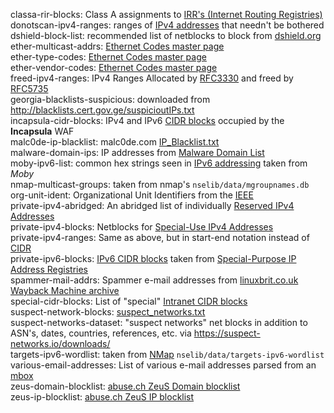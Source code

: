 classa-rir-blocks: Class A assignments to [IRR's (Internet Routing Registries)](http://www.irr.net/docs/list.html "List of Routing Registries")    
donotscan-ipv4-ranges: ranges of [IPv4 addresses](https://en.wikipedia.org/wiki/IP_address#IPv4_addresses) that needn't be bothered  
dshield-block-list: recommended list of netblocks to block from [dshield.org](https://dshield.org)  
ether-multicast-addrs: [Ethernet Codes master page](http://www.cavebear.com/archive/cavebear/Ethernet/)  
ether-type-codes: [Ethernet Codes master page](http://www.cavebear.com/archive/cavebear/Ethernet/)  
ether-vendor-codes: [Ethernet Codes master page](http://www.cavebear.com/archive/cavebear/Ethernet/)  
freed-ipv4-ranges: IPv4 Ranges Allocated by [RFC3330](https://tools.ietf.org/search/rfc3330#section-2 "Global and Other Specialized Address Blocks") and freed by [RFC5735](https://tools.ietf.org/search/rfc5735#appendix-A "Differences between This Document and RFC3330")  
georgia-blacklists-suspicious: downloaded from <http://blacklists.cert.gov.ge/suspicioutIPs.txt>  
incapsula-cidr-blocks: IPv4 and IPv6 [CIDR blocks](https://en.wikipedia.org/wiki/Classless_Inter-Domain_Routing#CIDR_blocks) occupied by the **Incapsula** WAF  
malc0de-ip-blacklist: malc0de.com [IP_Blacklist.txt](http://malc0de.com/bl/IP_Blacklist.txt "malicious IP addresses")  
malware-domain-ips: IP addresses from [Malware Domain List](https://www.malwaredomainlist.com)  
moby-ipv6-list: common hex strings seen in [IPv6 addressing](https://www.ipv6.com/general/ipv6-addressing) taken from *Moby*  
nmap-multicast-groups: taken from nmap's `nselib/data/mgroupnames.db`  
org-unit-ident: Organizational Unit Identifiers from the [IEEE](https://ieee.org)  
private-ipv4-abridged: An abridged list of individually [Reserved IPv4 Addresses](https://en.wikipedia.org/wiki/Reserved_IP_addresses#IPv4)  
private-ipv4-blocks: Netblocks for [Special-Use IPv4 Addresses](https://tools.ietf.org/search/rfc5735 "RFC5735")  
private-ipv4-ranges: Same as above, but in start-end notation instead of [CIDR](https://en.wikipedia.org/wiki/Classless_Inter-Domain_Routing "Class Internet-Domain Routing")    
private-ipv6-blocks: [IPv6 CIDR blocks](https://en.wikipedia.org/wiki/Classless_Inter-Domain_Routing#IPv6_CIDR_blocks) taken from [Special-Purpose IP Address Registries](https://tools.ietf.org/html/rfc6890 "RFC6890")  
spammer-mail-addrs: Spammer e-mail addresses from [linuxbrit.co.uk Wayback Machine archive](https://web.archive.org/web/*/linuxbrit.co.uk/)  
special-cidr-blocks: List of "special" [Intranet CIDR blocks](https://en.wikipedia.org/wiki/Private_network "Private network")  
suspect-network-blocks: [suspect_networks.txt](https://suspect-networks.io/downloads/suspect_networks.txt)  
suspect-networks-dataset: "suspect networks" net blocks in addition to ASN's, dates, countries, references, etc. via <https://suspect-networks.io/downloads/>  
targets-ipv6-wordlist: taken from [NMap](https://nmap.org) `nselib/data/targets-ipv6-wordlist`  
various-email-addresses: List of various e-mail addresses parsed from an [mbox](https://en.wikipedia.org/wiki/Mbox)    
zeus-domain-blocklist: [abuse.ch ZeuS Domain blocklist](https://zeustracker.abuse.ch/blocklist.php?download=domainblocklist)  
zeus-ip-blocklist: [abuse.ch ZeuS IP blocklist](https://zeustracker.abuse.ch/blocklist.php?download=ipblocklist)  
